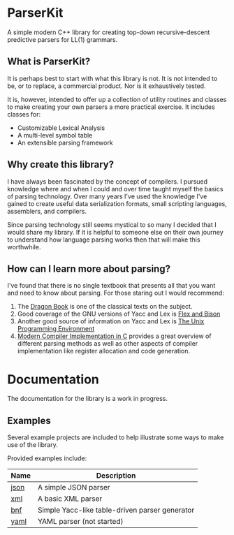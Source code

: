 # ParserKit

A simple modern C++ library for creating top-down recursive-descent predictive parsers for LL(1) grammars.

## What is ParserKit?

It is perhaps best to start with what this library is not. It is not intended to be, or to replace, a commercial product. Nor is it 
exhaustively tested.

It is, however, intended to offer up a collection of utility routines and classes to make creating your own parsers a more practical 
exercise. It includes classes for:

* Customizable Lexical Analysis
* A multi-level symbol table
* An extensible parsing framework

## Why create this library?

I have always been fascinated by the concept of compilers. I pursued knowledge where and when I could and over time taught myself the
basics of parsing technology. Over many years I've used the knowledge I've gained to create useful data serialization formats, small scripting 
languages, assemblers, and compilers.

Since parsing technology still seems mystical to so many I decided that I would share my library. If it is helpful to someone else on their own
journey to understand how language parsing works then that will make this worthwhile.

## How can I learn more about parsing?

I've found that there is no single textbook that presents all that you want and need to know about parsing. For those staring out I would recommend:

1. The [Dragon Book](https://www.amazon.com/Compilers-Principles-Techniques-Tools-2nd/dp/0321486811/ref=sr_1_1?crid=2M6JW4SE1LFYA&dchild=1&keywords=aho+sethi+ullman&qid=1592861659&sprefix=aho+set%2Caps%2C215&sr=8-1) is one of the classical texts on the subject.
2. Good coverage of the GNU versions of Yacc and Lex is [Flex and Bison](https://www.amazon.com/flex-bison-Text-Processing-Tools/dp/0596155972/ref=sr_1_1?dchild=1&keywords=flex+and+bison&qid=1592863889&sr=8-1)
3. Another good source of information on Yacc and Lex is [The Unix Programming Environment](https://www.amazon.com/Unix-Programming-Environment-Prentice-Hall-Software/dp/013937681X/ref=sr_1_2?crid=2Y5FH064KCR8X&dchild=1&keywords=the+unix+programming+environment&qid=1592861830&sprefix=the+unix+program%2Caps%2C212&sr=8-2)
4. [Modern Compiler Implementation in C](https://www.amazon.com/Modern-Compiler-Implementation-Andrew-Appel/dp/817596071X/ref=sxts_sxwds-bia-wc-p13n1_0?crid=2CGBMJ614Z1BF&cv_ct_cx=modern+compiler+implementation+in+c&dchild=1&keywords=modern+compiler+implementation+in+c&pd_rd_i=817596071X&pd_rd_r=4c3593d8-34db-4796-929b-b84a1ac8cd26&pd_rd_w=Yh0K9&pd_rd_wg=3RWhe&pf_rd_p=1da5beeb-8f71-435c-b5c5-3279a6171294&pf_rd_r=4AF9BXMZ36CGJMNM3FR4&psc=1&qid=1592861915&sprefix=modern+compiler%2Caps%2C214&sr=1-1-70f7c15d-07d8-466a-b325-4be35d7258cc) provides a great overview of different parsing methods as well as 
other aspects of compiler implementation like register allocation and code generation.

# Documentation

The documentation for the library is a work in progress.

## Examples

Several example projects are included to help illustrate some ways to make use of the library.

Provided examples include:

Name | Description
---- | -----------
[json](/examples/json) | A simple JSON parser
[xml](/examples/xml) | A basic XML parser
[bnf](/examples/bnf) | Simple Yacc-like table-driven parser generator
[yaml](/examples/yaml) | YAML parser (not started)
